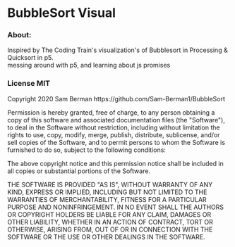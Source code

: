 <h1>BubbleSort Visual</h1>
<h3> About: </h3>
<p> 
Inspired by The Coding Train's visualization's of Bubblesort in Processing & Quicksort in p5.
<br>messing around with p5, and learning about js promises

</p>
<h3> License MIT </h3>
<p>Copyright 2020 Sam Berman https://github.com/Sam-Berman1/BubbleSort

Permission is hereby granted, free of charge, to any person obtaining a copy of this software and associated documentation files (the "Software"), to deal in the Software without restriction, including without limitation the rights to use, copy, modify, merge, publish, distribute, sublicense, and/or sell copies of the Software, and to permit persons to whom the Software is furnished to do so, subject to the following conditions:

The above copyright notice and this permission notice shall be included in all copies or substantial portions of the Software.

THE SOFTWARE IS PROVIDED "AS IS", WITHOUT WARRANTY OF ANY KIND, EXPRESS OR IMPLIED, INCLUDING BUT NOT LIMITED TO THE WARRANTIES OF MERCHANTABILITY, FITNESS FOR A PARTICULAR PURPOSE AND NONINFRINGEMENT. IN NO EVENT SHALL THE AUTHORS OR COPYRIGHT HOLDERS BE LIABLE FOR ANY CLAIM, DAMAGES OR OTHER LIABILITY, WHETHER IN AN ACTION OF CONTRACT, TORT OR OTHERWISE, ARISING FROM, OUT OF OR IN CONNECTION WITH THE SOFTWARE OR THE USE OR OTHER DEALINGS IN THE SOFTWARE.</p>
